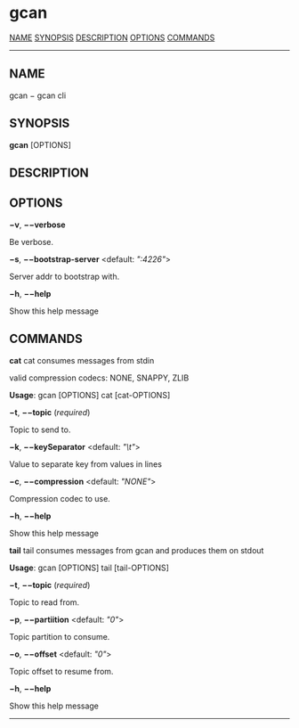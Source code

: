 gcan
====

[NAME](#NAME)
 [SYNOPSIS](#SYNOPSIS)
 [DESCRIPTION](#DESCRIPTION)
 [OPTIONS](#OPTIONS)
 [COMMANDS](#COMMANDS)

------------------------------------------------------------------------

NAME
----

gcan − gcan cli

SYNOPSIS
--------

**gcan** \[OPTIONS\]

DESCRIPTION
-----------

OPTIONS
-------

**−v**, **−−verbose**

Be verbose.

**−s**, **−−bootstrap-server** &lt;default: *":4226"*&gt;

Server addr to bootstrap with.

**−h**, **−−help**

Show this help message

COMMANDS
--------

**cat**
 cat consumes messages from stdin

valid compression codecs: NONE, SNAPPY, ZLIB

**Usage**: gcan \[OPTIONS\] cat \[cat-OPTIONS\]

**−t**, **−−topic** (*required*)

Topic to send to.

**−k**, **−−keySeparator** &lt;default: *"\\t"*&gt;

Value to separate key from values in lines

**−c**, **−−compression** &lt;default: *"NONE"*&gt;

Compression codec to use.

**−h**, **−−help**

Show this help message

**tail**
 tail consumes messages from gcan and produces them on stdout

**Usage**: gcan \[OPTIONS\] tail \[tail-OPTIONS\]

**−t**, **−−topic** (*required*)

Topic to read from.

**−p**, **−−partiition** &lt;default: *"0"*&gt;

Topic partition to consume.

**−o**, **−−offset** &lt;default: *"0"*&gt;

Topic offset to resume from.

**−h**, **−−help**

Show this help message

------------------------------------------------------------------------
